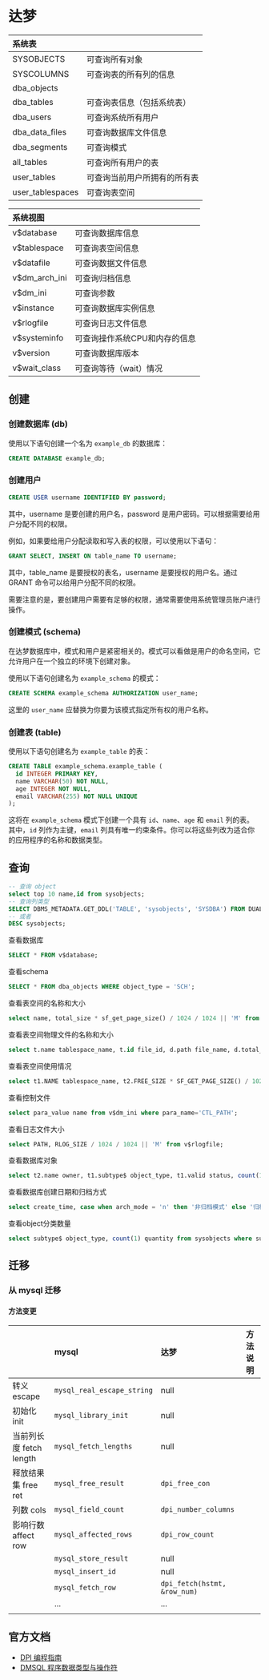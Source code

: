 # 达梦

|系统表||
|:----|:----|
|SYSOBJECTS|可查询所有对象|
|SYSCOLUMNS|可查询表的所有列的信息|
|dba_objects||
|dba_tables|可查询表信息（包括系统表）|
|dba_users|可查询系统所有用户|
|dba_data_files|可查询数据库文件信息|
|dba_segments|可查询模式|
|all_tables|可查询所有用户的表|
|user_tables|可查询当前用户所拥有的所有表|
|user_tablespaces|可查询表空间|

|系统视图||
|:----|:----|
|v$database|可查询数据库信息|
|v$tablespace|可查询表空间信息|
|v$datafile|可查询数据文件信息|
|v$dm_arch_ini|可查询归档信息|
|v$dm_ini|可查询参数|
|v$instance|可查询数据库实例信息|
|v$rlogfile|可查询日志文件信息|
|v$systeminfo|可查询操作系统CPU和内存的信息|
|v$version|可查询数据库版本|
|v$wait_class|可查询等待（wait）情况|

## 创建

### 创建数据库 (db)

使用以下语句创建一个名为 `example_db` 的数据库：

```sql
CREATE DATABASE example_db;
```

### 创建用户

```sql
CREATE USER username IDENTIFIED BY password;
```

其中，username 是要创建的用户名，password 是用户密码。可以根据需要给用户分配不同的权限。

例如，如果要给用户分配读取和写入表的权限，可以使用以下语句：

```sql
GRANT SELECT, INSERT ON table_name TO username;
```

其中，table_name 是要授权的表名，username 是要授权的用户名。通过 GRANT 命令可以给用户分配不同的权限。

需要注意的是，要创建用户需要有足够的权限，通常需要使用系统管理员账户进行操作。

### 创建模式 (schema)

在达梦数据库中，模式和用户是紧密相关的。模式可以看做是用户的命名空间，它允许用户在一个独立的环境下创建对象。

使用以下语句创建名为 `example_schema` 的模式：

```sql
CREATE SCHEMA example_schema AUTHORIZATION user_name;
```

这里的 `user_name` 应替换为你要为该模式指定所有权的用户名称。

### 创建表 (table)

使用以下语句创建名为 `example_table` 的表：

```sql
CREATE TABLE example_schema.example_table (
  id INTEGER PRIMARY KEY,
  name VARCHAR(50) NOT NULL,
  age INTEGER NOT NULL,
  email VARCHAR(255) NOT NULL UNIQUE
);
```

这将在 `example_schema` 模式下创建一个具有 `id`、`name`、`age` 和 `email` 列的表。其中，`id` 列作为主键，`email` 列具有唯一约束条件。你可以将这些列改为适合你的应用程序的名称和数据类型。

## 查询

```sql
-- 查询 object
select top 10 name,id from sysobjects;
-- 查询列类型
SELECT DBMS_METADATA.GET_DDL('TABLE', 'sysobjects', 'SYSDBA') FROM DUAL;
-- 或者
DESC sysobjects;
```

查看数据库

```sql
SELECT * FROM v$database;
```

查看schema

```sql
SELECT * FROM dba_objects WHERE object_type = 'SCH';
```

查看表空间的名称和大小

```sql
select name, total_size * sf_get_page_size() / 1024 / 1024 || 'M' from v$tablespace;
```

查看表空间物理文件的名称和大小

```sql
select t.name tablespace_name, t.id file_id, d.path file_name, d.total_size * sf_get_page_size() / 1024 / 1024 || 'M' total_space from v$tablespace t, v$datafile d where t.id = d.group_id;
```

查看表空间使用情况

```sql
select t1.NAME tablespace_name, t2.FREE_SIZE * SF_GET_PAGE_SIZE() / 1024 / 1024 || 'M' free_space, t2.TOTAL_SIZE * SF_GET_PAGE_SIZE() / 1024 / 1024 || 'M' total_space, t2.FREE_SIZE * 100 / t2.total_size" % FREE" from V$TABLESPACE t1, V$DATAFILE t2 where t1.ID = t2.GROUP_ID;
```

查看控制文件

```sql
select para_value name from v$dm_ini where para_name='CTL_PATH';
```

查看日志文件大小

```sql
select PATH, RLOG_SIZE / 1024 / 1024 || 'M' from v$rlogfile;
```

查看数据库对象

```sql
select t2.name owner, t1.subtype$ object_type, t1.valid status, count(1) count#  from sysobjects t1, sysobjects t2 where t1.schid = t2.id and t1.schid != 0 group by t2.name, t1.subtype$, t1.valid;
```

查看数据库创建日期和归档方式

```sql
select create_time, case when arch_mode = 'n' then '非归档模式' else '归档模式' end arch from v$database;
```

查看object分类数量

```sql
select subtype$ object_type, count(1) quantity from sysobjects where subtype$ <>'' group by subtype$ union select 'column', count(1) from syscolumns;
```

## 迁移

### 从 mysql 迁移

#### 方法变更

||mysql|达梦|方法说明|
|:----|:----|:----|:----|
|转义 escape|`mysql_real_escape_string`|null||
|初始化 init|`mysql_library_init`|null||
|当前列长度 fetch length|`mysql_fetch_lengths`|null||
|释放结果集 free ret|`mysql_free_result`|`dpi_free_con`||
|列数 cols|`mysql_field_count`|`dpi_number_columns`||
|影响行数 affect row|`mysql_affected_rows`|`dpi_row_count`||
||`mysql_store_result`|null||
||`mysql_insert_id`|null||
||`mysql_fetch_row`|`dpi_fetch(hstmt, &row_num)`||
||...|...||
|||||

## 官方文档

- [DPI 编程指南](https://eco.dameng.com/document/dm/zh-cn/pm/dpi-rogramming-guide.html)
- [DMSQL 程序数据类型与操作符](https://eco.dameng.com/document/dm/zh-cn/pm/dm8_sql-data-types-operators)
